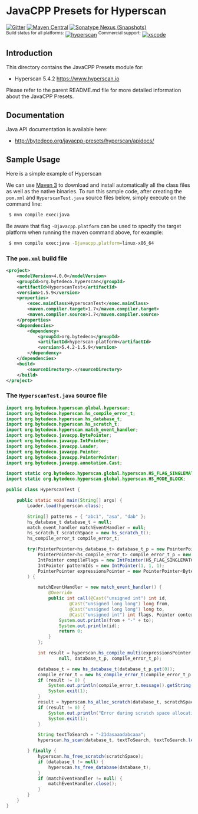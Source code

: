 JavaCPP Presets for Hyperscan
=============================

[![Gitter](https://badges.gitter.im/bytedeco/javacpp.svg)](https://gitter.im/bytedeco/javacpp) [![Maven Central](https://maven-badges.herokuapp.com/maven-central/org.bytedeco/hyperscan/badge.svg)](https://maven-badges.herokuapp.com/maven-central/org.bytedeco/hyperscan) [![Sonatype Nexus (Snapshots)](https://img.shields.io/nexus/s/https/oss.sonatype.org/org.bytedeco/hyperscan.svg)](http://bytedeco.org/builds/)  
<sup>Build status for all platforms:</sup> [![hyperscan](https://github.com/bytedeco/javacpp-presets/workflows/hyperscan/badge.svg)](https://github.com/bytedeco/javacpp-presets/actions?query=workflow%3Ahyperscan)  <sup>Commercial support:</sup> [![xscode](https://img.shields.io/badge/Available%20on-xs%3Acode-blue?style=?style=plastic&logo=appveyor&logo=data:image/png;base64,iVBORw0KGgoAAAANSUhEUgAAAEAAAABACAMAAACdt4HsAAAAGXRFWHRTb2Z0d2FyZQBBZG9iZSBJbWFnZVJlYWR5ccllPAAAAAZQTFRF////////VXz1bAAAAAJ0Uk5T/wDltzBKAAAAlUlEQVR42uzXSwqAMAwE0Mn9L+3Ggtgkk35QwcnSJo9S+yGwM9DCooCbgn4YrJ4CIPUcQF7/XSBbx2TEz4sAZ2q1RAECBAiYBlCtvwN+KiYAlG7UDGj59MViT9hOwEqAhYCtAsUZvL6I6W8c2wcbd+LIWSCHSTeSAAECngN4xxIDSK9f4B9t377Wd7H5Nt7/Xz8eAgwAvesLRjYYPuUAAAAASUVORK5CYII=)](https://xscode.com/bytedeco/javacpp-presets)


Introduction
------------
This directory contains the JavaCPP Presets module for:

 * Hyperscan 5.4.2  https://www.hyperscan.io

Please refer to the parent README.md file for more detailed information about the JavaCPP Presets.


Documentation
-------------
Java API documentation is available here:

 * http://bytedeco.org/javacpp-presets/hyperscan/apidocs/


Sample Usage
------------
Here is a simple example of Hyperscan

We can use [Maven 3](http://maven.apache.org/) to download and install automatically all the class files as well as the native binaries. To run this sample code, after creating the `pom.xml` and `HyperscanTest.java` source files below, simply execute on the command line:
```bash
 $ mvn compile exec:java
```

Be aware that flag `-Djavacpp.platform` can be used to specify the target platform when running the maven command above, for example:
```bash
 $ mvn compile exec:java -Djavacpp.platform=linux-x86_64
```

### The `pom.xml` build file
```xml
<project>
    <modelVersion>4.0.0</modelVersion>
    <groupId>org.bytedeco.hyperscan</groupId>
    <artifactId>HyperscanTest</artifactId>
    <version>1.5.9</version>
    <properties>
        <exec.mainClass>HyperscanTest</exec.mainClass>
        <maven.compiler.target>1.7</maven.compiler.target>
        <maven.compiler.source>1.7</maven.compiler.source>
    </properties>
    <dependencies>
        <dependency>
            <groupId>org.bytedeco</groupId>
            <artifactId>hyperscan-platform</artifactId>
            <version>5.4.2-1.5.9</version>
        </dependency>
    </dependencies>
    <build>
        <sourceDirectory>.</sourceDirectory>
    </build>
</project>
```

### The `HyperscanTest.java` source file
```java
import org.bytedeco.hyperscan.global.hyperscan;
import org.bytedeco.hyperscan.hs_compile_error_t;
import org.bytedeco.hyperscan.hs_database_t;
import org.bytedeco.hyperscan.hs_scratch_t;
import org.bytedeco.hyperscan.match_event_handler;
import org.bytedeco.javacpp.BytePointer;
import org.bytedeco.javacpp.IntPointer;
import org.bytedeco.javacpp.Loader;
import org.bytedeco.javacpp.Pointer;
import org.bytedeco.javacpp.PointerPointer;
import org.bytedeco.javacpp.annotation.Cast;

import static org.bytedeco.hyperscan.global.hyperscan.HS_FLAG_SINGLEMATCH;
import static org.bytedeco.hyperscan.global.hyperscan.HS_MODE_BLOCK;

public class HyperscanTest {

    public static void main(String[] args) {
        Loader.load(hyperscan.class);

        String[] patterns = { "abc1", "asa", "dab" };
        hs_database_t database_t = null;
        match_event_handler matchEventHandler = null;
        hs_scratch_t scratchSpace = new hs_scratch_t();
        hs_compile_error_t compile_error_t;

        try(PointerPointer<hs_database_t> database_t_p = new PointerPointer<hs_database_t>(1);
            PointerPointer<hs_compile_error_t> compile_error_t_p = new PointerPointer<hs_compile_error_t>(1);
            IntPointer compileFlags = new IntPointer(HS_FLAG_SINGLEMATCH, HS_FLAG_SINGLEMATCH, HS_FLAG_SINGLEMATCH);
            IntPointer patternIds = new IntPointer(1, 1, 1);
            PointerPointer expressionsPointer = new PointerPointer<BytePointer>(patterns)
        ) {

            matchEventHandler = new match_event_handler() {
                @Override
                public int call(@Cast("unsigned int") int id,
                        @Cast("unsigned long long") long from,
                        @Cast("unsigned long long") long to,
                        @Cast("unsigned int") int flags, Pointer context) {
                    System.out.println(from + "-" + to);
                    System.out.println(id);
                    return 0;
                }
            };

            int result = hyperscan.hs_compile_multi(expressionsPointer, compileFlags, patternIds, 3, HS_MODE_BLOCK,
                    null, database_t_p, compile_error_t_p);

            database_t = new hs_database_t(database_t_p.get(0));
            compile_error_t = new hs_compile_error_t(compile_error_t_p.get(0));
            if (result != 0) {
                System.out.println(compile_error_t.message().getString());
                System.exit(1);
            }
            result = hyperscan.hs_alloc_scratch(database_t, scratchSpace);
            if (result != 0) {
                System.out.println("Error during scratch space allocation");
                System.exit(1);
            }

            String textToSearch = "-21dasaaadabcaaa";
            hyperscan.hs_scan(database_t, textToSearch, textToSearch.length(), 0, scratchSpace, matchEventHandler, expressionsPointer);

        } finally {
            hyperscan.hs_free_scratch(scratchSpace);
            if (database_t != null) {
                hyperscan.hs_free_database(database_t);
            }
            if (matchEventHandler != null) {
                matchEventHandler.close();
            }
        }
    }
}
```
